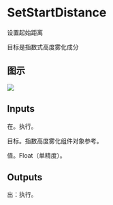 # SetStartDistance

设置起始距离

目标是指数式高度雾化成分

## 图示

![]($-20221218-20340350.png)

## Inputs

在。执行。

目标。指数高度雾化组件对象参考。

值。Float（单精度）。  

## Outputs

出：执行。
